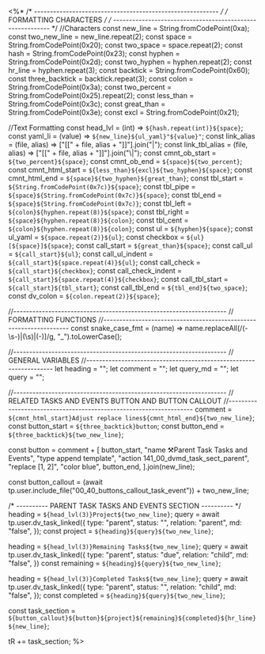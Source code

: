 <%*
/* ---------------------------------------------------------- */
/*                    FORMATTING CHARACTERS                   */
/* ---------------------------------------------------------- */
//Characters
const new_line = String.fromCodePoint(0xa);
const two_new_line = new_line.repeat(2);
const space = String.fromCodePoint(0x20);
const two_space = space.repeat(2);
const hash = String.fromCodePoint(0x23);
const hyphen = String.fromCodePoint(0x2d);
const two_hyphen = hyphen.repeat(2);
const hr_line = hyphen.repeat(3);
const backtick = String.fromCodePoint(0x60);
const three_backtick = backtick.repeat(3);
const colon = String.fromCodePoint(0x3a);
const two_percent = String.fromCodePoint(0x25).repeat(2);
const less_than = String.fromCodePoint(0x3c);
const great_than = String.fromCodePoint(0x3e);
const excl = String.fromCodePoint(0x21);

//Text Formatting
const head_lvl = (int) => `${hash.repeat(int)}${space}`;
const yaml_li = (value) => `${new_line}${ul_yaml}"${value}"`;
const link_alias = (file, alias) => ["[[" + file, alias + "]]"].join("|");
const link_tbl_alias = (file, alias) => ["[[" + file, alias + "]]"].join("\\|");
const cmnt_ob_start = `${two_percent}${space}`;
const cmnt_ob_end = `${space}${two_percent}`;
const cmnt_html_start = `${less_than}${excl}${two_hyphen}${space}`;
const cmnt_html_end = `${space}${two_hyphen}${great_than}`;
const tbl_start = `${String.fromCodePoint(0x7c)}${space}`;
const tbl_pipe = `${space}${String.fromCodePoint(0x7c)}${space}`;
const tbl_end = `${space}${String.fromCodePoint(0x7c)}`;
const tbl_left = `${colon}${hyphen.repeat(8)}${space}`;
const tbl_right = `${space}${hyphen.repeat(8)}${colon}`;
const tbl_cent = `${colon}${hyphen.repeat(8)}${colon}`;
const ul = `${hyphen}${space}`;
const ul_yaml = `${space.repeat(2)}${ul}`;
const checkbox = `${ul}[${space}]${space}`;
const call_start = `${great_than}${space}`;
const call_ul = `${call_start}${ul}`;
const call_ul_indent = `${call_start}${space.repeat(4)}${ul}`;
const call_check = `${call_start}${checkbox}`;
const call_check_indent = `${call_start}${space.repeat(4)}${checkbox}`;
const call_tbl_start = `${call_start}${tbl_start}`;
const call_tbl_end = `${tbl_end}${two_space}`;
const dv_colon = `${colon.repeat(2)}${space}`;

//-------------------------------------------------------------------
// FORMATTING FUNCTIONS
//-------------------------------------------------------------------
const snake_case_fmt = (name) =>
  name.replaceAll(/(\-\s\-)|(\s)|(\-)]/g, "_").toLowerCase();

//-------------------------------------------------------------------
// GENERAL VARIABLES
//-------------------------------------------------------------------
let heading = "";
let comment = "";
let query_md = "";
let query = "";

//-------------------------------------------------------------------
// RELATED TASKS AND EVENTS BUTTON AND BUTTON CALLOUT
//-------------------------------------------------------------------
comment = `${cmnt_html_start}Adjust replace lines${cmnt_html_end}${two_new_line}`;
const button_start = `${three_backtick}button`;
const button_end = `${three_backtick}${two_new_line}`;

const button =
  comment +
  [
    button_start,
    "name ⚒️Parent Task Tasks and Events",
    "type append template",
    "action 141_00_dvmd_task_sect_parent",
    "replace [1, 2]",
    "color blue",
    button_end,
  ].join(new_line);

const button_callout =
  (await tp.user.include_file("00_40_buttons_callout_task_event")) +
  two_new_line;

/* ---------- PARENT TASK TASKS AND EVENTS SECTION ---------- */
heading = `${head_lvl(3)}Project${two_new_line}`;
query = await tp.user.dv_task_linked({
  type: "parent",
  status: "",
  relation: "parent",
  md: "false",
});
const project = `${heading}${query}${two_new_line}`;

heading = `${head_lvl(3)}Remaining Tasks${two_new_line}`;
query = await tp.user.dv_task_linked({
  type: "parent",
  status: "due",
  relation: "child",
  md: "false",
})
const remaining = `${heading}${query}${two_new_line}`;

heading = `${head_lvl(3)}Completed Tasks${two_new_line}`;
query = await tp.user.dv_task_linked({
  type: "parent",
  status: "",
  relation: "child",
  md: "false",
});
const completed = `${heading}${query}${two_new_line}`;

const task_section = `${button_callout}${button}${project}${remaining}${completed}${hr_line}${new_line}`;

tR += task_section;
%>
